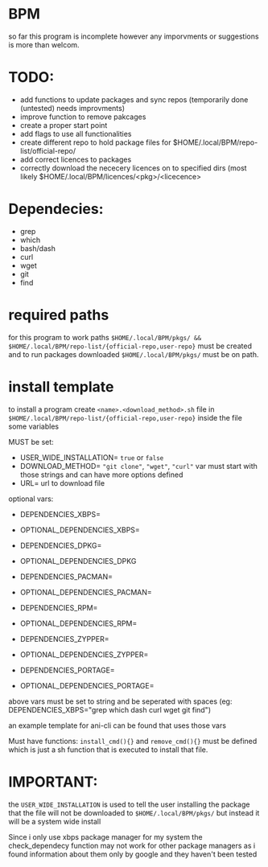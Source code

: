 # BPM
so far this program is incomplete however any imporvments or suggestions is more than welcom.

# TODO:
- add functions to update packages and sync repos (temporarily done (untested) needs improvments)
- improve function to remove pakcages
- create a proper start point
- add flags to use all functionalities
- create different repo to hold package files for $HOME/.local/BPM/repo-list/official-repo/
- add correct licences to packages
- correctly download the nececery licences on to specified dirs (most likely $HOME/.local/BPM/licences/\<pkg\>/\<licecence\>

# Dependecies:
- grep
- which
- bash/dash
- curl
- wget
- git
- find

# required paths
for this program to work paths ```$HOME/.local/BPM/pkgs/ && $HOME/.local/BPM/repo-list/{official-repo,user-repo}``` must be created and to run packages downloaded ```$HOME/.local/BPM/pkgs/``` must be on path.

# install template
to install a program create ```<name>.<download_method>.sh``` file in ```$HOME/.local/BPM/repo-list/{official-repo,user-repo}``` inside the file some variables 

MUST be set:
- USER_WIDE_INSTALLATION= ```true``` or ```false```
- DOWNLOAD_METHOD= ```"git clone"```, ```"wget"```, ```"curl"``` var must start with those strings and can have more options defined
- URL= url to download file

optional vars:
- DEPENDENCIES_XBPS=
- OPTIONAL_DEPENDENCIES_XBPS=

- DEPENDENCIES_DPKG=
- OPTIONAL_DEPENDENCIES_DPKG

- DEPENDENCIES_PACMAN=
- OPTIONAL_DEPENDENCIES_PACMAN=

- DEPENDENCIES_RPM=
- OPTIONAL_DEPENDENCIES_RPM=

- DEPENDENCIES_ZYPPER=
- OPTIONAL_DEPENDENCIES_ZYPPER=

- DEPENDENCIES_PORTAGE=
- OPTIONAL_DEPENDENCIES_PORTAGE=

above vars must be set to string and be seperated with spaces (eg: DEPENDENCIES_XBPS="grep which dash curl wget git find")

an example template for ani-cli can be found that uses those vars

Must have functions:
```install_cmd(){}``` and ```remove_cmd(){}``` must be defined which is just a sh function that is executed to install that file.

# IMPORTANT:
the ```USER_WIDE_INSTALLATION``` is used to tell the user installing the package that the file will not be downloaded to ```$HOME/.local/BPM/pkgs/``` but instead it will be a system wide install


Since i only use xbps package manager for my system the check_dependecy function may not work for other package managers as i found information about them only by google and they haven't been tested
